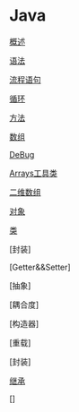 # Java

[概述](/back/java/javaOverview)

[语法](/back/java/javaGrammar)

[流程语句](/back/java/javaStatement)

[循环](/back/java/javaCirculate)

[方法](/back/java/javaMethod)

[数组](/back/java/javaArray)

[DeBug](/back/java/javaDeBug)

[Arrays工具类](/back/java/javaArraysTools)

[二维数组](/back/java/javaTwoDiArray)

[对象](/back/java/javaObject)

[类](/back/java/javaPublic)

[封装]

[Getter&&Setter]

[抽象]

[耦合度]

[构造器]

[重载]

[封装]

[继承](/back/java/javaInherit)

[]